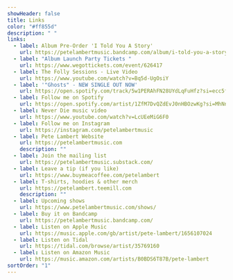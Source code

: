 ```yaml
---
showHeader: false
title: Links
color: "#ff855d"
description: " "
links:
  - label: Album Pre-Order 'I Told You A Story'
    url: https://petelambertmusic.bandcamp.com/album/i-told-you-a-story
  - label: "Album Launch Party Tickets "
    url: https://www.wegottickets.com/event/626417
  - label: The Folly Sessions - Live Video
    url: https://www.youtube.com/watch?v=Bq5d-UgOsiY
  - label: '"Ghosts" - NEW SINGLE OUT NOW'
    url: https://open.spotify.com/track/5w1PERAhFN28UYdLqFuHfz?si=ecc5f8387bba47cb
  - label: Follow me on Spotify
    url: https://open.spotify.com/artist/1ZfM7DvQZdEvJ0nHBOzwKg?si=MhNnjP3DQKCayjcyKUVx2Q
  - label: Never Die music video
    url: https://www.youtube.com/watch?v=LcUEeMiG6F0
  - label: Follow me on Instagram
    url: https://instagram.com/petelambertmusic
  - label: Pete Lambert Website
    url: https://petelambertmusic.com
    description: ""
  - label: Join the mailing list
    url: https://petelambertmusic.substack.com/
  - label: Leave a tip (if you like)
    url: https://www.buymeacoffee.com/petelambert
  - label: T-shirts, hoodies & other merch
    url: https://petelambert.teemill.com
    description: ""
  - label: Upcoming shows
    url: https://www.petelambertmusic.com/shows/
  - label: Buy it on Bandcamp
    url: https://petelambertmusic.bandcamp.com/
  - label: Listen on Apple Music
    url: https://music.apple.com/gb/artist/pete-lambert/1656107024
  - label: Listen on Tidal
    url: https://tidal.com/browse/artist/35769160
  - label: Listen on Amazon Music
    url: https://music.amazon.com/artists/B0BDS6T87B/pete-lambert
sortOrder: "1"
---
```

